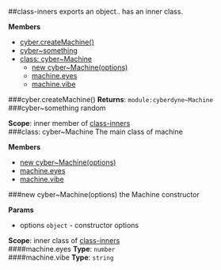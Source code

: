 <a name="module_class-inners"></a>
##class-inners
exports an object.. has an inner class.

**Members**

* [cyber.createMachine()](#module_class-inners.createMachine)
* [cyber~something](#module_class-inners.something)
* [class: cyber~Machine](#module_class-inners.Machine)
  * [new cyber~Machine(options)](#module_class-inners.Machine)
  * [machine.eyes](#module_class-inners.Machine#eyes)
  * [machine.vibe](#module_class-inners.Machine#vibe)

<a name="module_class-inners.createMachine"></a>
###cyber.createMachine()
**Returns**: `module:cyberdyne~Machine`  
<a name="module_class-inners.something"></a>
###cyber~something
random

**Scope**: inner member of [class-inners](#module_class-inners)  
<a name="module_class-inners.Machine"></a>
###class: cyber~Machine
The main class of machine

**Members**

* [new cyber~Machine(options)](#module_class-inners.Machine)
* [machine.eyes](#module_class-inners.Machine#eyes)
* [machine.vibe](#module_class-inners.Machine#vibe)

<a name="module_class-inners.Machine"></a>
###new cyber~Machine(options)
the Machine constructor

**Params**

- options `object` - constructor options

**Scope**: inner class of [class-inners](#module_class-inners)  
<a name="module_class-inners.Machine#eyes"></a>
####machine.eyes
**Type**: `number`  
<a name="module_class-inners.Machine#vibe"></a>
####machine.vibe
**Type**: `string`  
